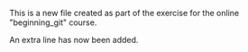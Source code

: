 This is a new file created as part of the exercise
for the online "beginning_git" course.

An extra line has now been added.

